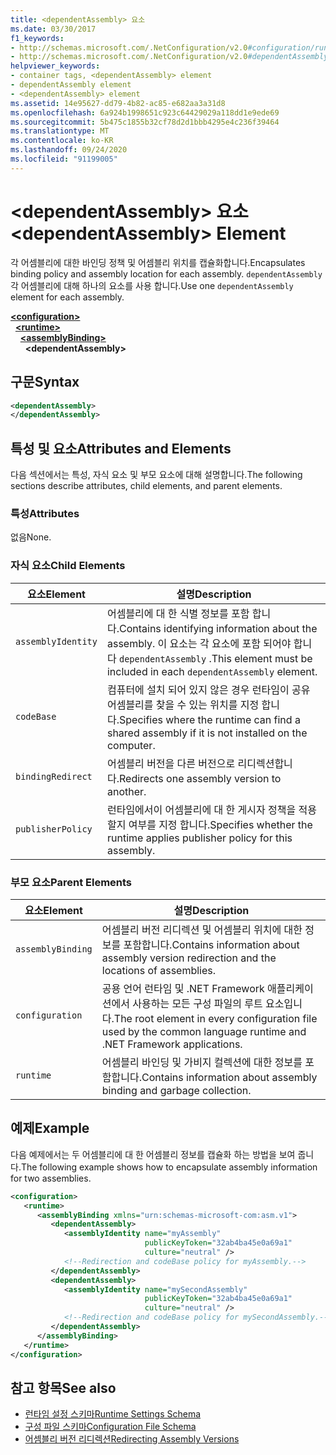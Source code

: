 ```yaml
---
title: <dependentAssembly> 요소
ms.date: 03/30/2017
f1_keywords:
- http://schemas.microsoft.com/.NetConfiguration/v2.0#configuration/runtime/assemblyBinding/dependentAssembly
- http://schemas.microsoft.com/.NetConfiguration/v2.0#dependentAssembly
helpviewer_keywords:
- container tags, <dependentAssembly> element
- dependentAssembly element
- <dependentAssembly> element
ms.assetid: 14e95627-dd79-4b82-ac85-e682aa3a31d8
ms.openlocfilehash: 6a924b1998651c923c64429029a118dd1e9ede69
ms.sourcegitcommit: 5b475c1855b32cf78d2d1bbb4295e4c236f39464
ms.translationtype: MT
ms.contentlocale: ko-KR
ms.lasthandoff: 09/24/2020
ms.locfileid: "91199005"
---
```

# <a name="dependentassembly-element"></a><span data-ttu-id="3fc8d-102">\<dependentAssembly> 요소</span><span class="sxs-lookup"><span data-stu-id="3fc8d-102">\<dependentAssembly> Element</span></span>

<span data-ttu-id="3fc8d-103">각 어셈블리에 대한 바인딩 정책 및 어셈블리 위치를 캡슐화합니다.</span><span class="sxs-lookup"><span data-stu-id="3fc8d-103">Encapsulates binding policy and assembly location for each assembly.</span></span> <span data-ttu-id="3fc8d-104">`dependentAssembly`각 어셈블리에 대해 하나의 요소를 사용 합니다.</span><span class="sxs-lookup"><span data-stu-id="3fc8d-104">Use one `dependentAssembly` element for each assembly.</span></span>  
  
[**\<configuration>**](../configuration-element.md)\
&nbsp;&nbsp;[**\<runtime>**](runtime-element.md)\
&nbsp;&nbsp;&nbsp;&nbsp;[**\<assemblyBinding>**](assemblybinding-element-for-runtime.md)\
&nbsp;&nbsp;&nbsp;&nbsp;&nbsp;&nbsp;**\<dependentAssembly>**  
  
## <a name="syntax"></a><span data-ttu-id="3fc8d-105">구문</span><span class="sxs-lookup"><span data-stu-id="3fc8d-105">Syntax</span></span>  
  
```xml  
<dependentAssembly>
</dependentAssembly>  
```  
  
## <a name="attributes-and-elements"></a><span data-ttu-id="3fc8d-106">특성 및 요소</span><span class="sxs-lookup"><span data-stu-id="3fc8d-106">Attributes and Elements</span></span>  

 <span data-ttu-id="3fc8d-107">다음 섹션에서는 특성, 자식 요소 및 부모 요소에 대해 설명합니다.</span><span class="sxs-lookup"><span data-stu-id="3fc8d-107">The following sections describe attributes, child elements, and parent elements.</span></span>  
  
### <a name="attributes"></a><span data-ttu-id="3fc8d-108">특성</span><span class="sxs-lookup"><span data-stu-id="3fc8d-108">Attributes</span></span>  

 <span data-ttu-id="3fc8d-109">없음</span><span class="sxs-lookup"><span data-stu-id="3fc8d-109">None.</span></span>  
  
### <a name="child-elements"></a><span data-ttu-id="3fc8d-110">자식 요소</span><span class="sxs-lookup"><span data-stu-id="3fc8d-110">Child Elements</span></span>  
  
|<span data-ttu-id="3fc8d-111">요소</span><span class="sxs-lookup"><span data-stu-id="3fc8d-111">Element</span></span>|<span data-ttu-id="3fc8d-112">설명</span><span class="sxs-lookup"><span data-stu-id="3fc8d-112">Description</span></span>|  
|-------------|-----------------|  
|`assemblyIdentity`|<span data-ttu-id="3fc8d-113">어셈블리에 대 한 식별 정보를 포함 합니다.</span><span class="sxs-lookup"><span data-stu-id="3fc8d-113">Contains identifying information about the assembly.</span></span> <span data-ttu-id="3fc8d-114">이 요소는 각 요소에 포함 되어야 합니다 `dependentAssembly` .</span><span class="sxs-lookup"><span data-stu-id="3fc8d-114">This element must be included in each `dependentAssembly` element.</span></span>|  
|`codeBase`|<span data-ttu-id="3fc8d-115">컴퓨터에 설치 되어 있지 않은 경우 런타임이 공유 어셈블리를 찾을 수 있는 위치를 지정 합니다.</span><span class="sxs-lookup"><span data-stu-id="3fc8d-115">Specifies where the runtime can find a shared assembly if it is not installed on the computer.</span></span>|  
|`bindingRedirect`|<span data-ttu-id="3fc8d-116">어셈블리 버전을 다른 버전으로 리디렉션합니다.</span><span class="sxs-lookup"><span data-stu-id="3fc8d-116">Redirects one assembly version to another.</span></span>|  
|`publisherPolicy`|<span data-ttu-id="3fc8d-117">런타임에서이 어셈블리에 대 한 게시자 정책을 적용할지 여부를 지정 합니다.</span><span class="sxs-lookup"><span data-stu-id="3fc8d-117">Specifies whether the runtime applies publisher policy for this assembly.</span></span>|  
  
### <a name="parent-elements"></a><span data-ttu-id="3fc8d-118">부모 요소</span><span class="sxs-lookup"><span data-stu-id="3fc8d-118">Parent Elements</span></span>  
  
|<span data-ttu-id="3fc8d-119">요소</span><span class="sxs-lookup"><span data-stu-id="3fc8d-119">Element</span></span>|<span data-ttu-id="3fc8d-120">설명</span><span class="sxs-lookup"><span data-stu-id="3fc8d-120">Description</span></span>|  
|-------------|-----------------|  
|`assemblyBinding`|<span data-ttu-id="3fc8d-121">어셈블리 버전 리디렉션 및 어셈블리 위치에 대한 정보를 포함합니다.</span><span class="sxs-lookup"><span data-stu-id="3fc8d-121">Contains information about assembly version redirection and the locations of assemblies.</span></span>|  
|`configuration`|<span data-ttu-id="3fc8d-122">공용 언어 런타임 및 .NET Framework 애플리케이션에서 사용하는 모든 구성 파일의 루트 요소입니다.</span><span class="sxs-lookup"><span data-stu-id="3fc8d-122">The root element in every configuration file used by the common language runtime and .NET Framework applications.</span></span>|  
|`runtime`|<span data-ttu-id="3fc8d-123">어셈블리 바인딩 및 가비지 컬렉션에 대한 정보를 포함합니다.</span><span class="sxs-lookup"><span data-stu-id="3fc8d-123">Contains information about assembly binding and garbage collection.</span></span>|  
  
## <a name="example"></a><span data-ttu-id="3fc8d-124">예제</span><span class="sxs-lookup"><span data-stu-id="3fc8d-124">Example</span></span>  

 <span data-ttu-id="3fc8d-125">다음 예제에서는 두 어셈블리에 대 한 어셈블리 정보를 캡슐화 하는 방법을 보여 줍니다.</span><span class="sxs-lookup"><span data-stu-id="3fc8d-125">The following example shows how to encapsulate assembly information for two assemblies.</span></span>  
  
```xml  
<configuration>  
   <runtime>  
      <assemblyBinding xmlns="urn:schemas-microsoft-com:asm.v1">  
         <dependentAssembly>  
            <assemblyIdentity name="myAssembly"  
                              publicKeyToken="32ab4ba45e0a69a1"  
                              culture="neutral" />  
            <!--Redirection and codeBase policy for myAssembly.-->  
         </dependentAssembly>  
         <dependentAssembly>  
            <assemblyIdentity name="mySecondAssembly"  
                              publicKeyToken="32ab4ba45e0a69a1"  
                              culture="neutral" />  
            <!--Redirection and codeBase policy for mySecondAssembly.-->  
         </dependentAssembly>  
      </assemblyBinding>  
   </runtime>  
</configuration>  
```  
  
## <a name="see-also"></a><span data-ttu-id="3fc8d-126">참고 항목</span><span class="sxs-lookup"><span data-stu-id="3fc8d-126">See also</span></span>

- [<span data-ttu-id="3fc8d-127">런타임 설정 스키마</span><span class="sxs-lookup"><span data-stu-id="3fc8d-127">Runtime Settings Schema</span></span>](index.md)
- [<span data-ttu-id="3fc8d-128">구성 파일 스키마</span><span class="sxs-lookup"><span data-stu-id="3fc8d-128">Configuration File Schema</span></span>](../index.md)
- [<span data-ttu-id="3fc8d-129">어셈블리 버전 리디렉션</span><span class="sxs-lookup"><span data-stu-id="3fc8d-129">Redirecting Assembly Versions</span></span>](../../redirect-assembly-versions.md)
